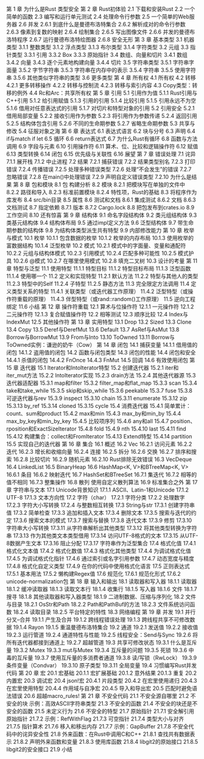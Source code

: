 第 1 章 为什么是Rust
  类型安全
第 2 章 Rust初体验
  2.1 下载和安装Rust
  2.2 一个简单的函数
  2.3 编写和运行单元测试
  2.4 处理命令行参数
  2.5 一个简单的Web服务器
  2.6 并发
    2.6.1 到底什么是曼德布洛特集合
    2.6.2 解析成对的命令行参数
    2.6.3 像素到复数的映射
    2.6.4 绘制集合
    2.6.5 写出图像文件
    2.6.6 并发的曼德布洛特程序
    2.6.7 运行曼德布洛特绘图器
    2.6.8 安全无形
第 3 章 基本类型
  3.1 机器类型
    3.1.1 整数类型
    3.1.2 浮点类型
    3.1.3 布尔类型
    3.1.4 字符类型
  3.2 元组
  3.3 指针类型
    3.3.1 引用
    3.3.2 Box
    3.3.3 原始指针
  3.4 数组、向量和切片
    3.4.1 数组
    3.4.2 向量
    3.4.3 逐个元素地构建向量
    3.4.4 切片
  3.5 字符串类型
    3.5.1 字符串字面量
    3.5.2 字节字符串
    3.5.3 字符串在内存中的表示
    3.5.4 字符串
    3.5.5 使用字符串
    3.5.6 其他类似字符串的类型
  3.6 更多类型
第 4 章 所有权
  4.1 所有权
  4.2 转移
    4.2.1 更多转移操作
    4.2.2 转移与控制流
    4.2.3 转移与索引内容
  4.3 Copy类型：转移的例外
  4.4 Rc和Arc：共享所有权
第 5 章 引用
  5.1 引用作为值
    5.1.1 Rust引用与C++引用
    5.1.2 给引用赋值
    5.1.3 引用的引用
    5.1.4 比较引用
    5.1.5 引用永远不为空
    5.1.6 借用对任意表达式的引用
    5.1.7 对切片和特型对象的引用
  5.2 引用安全
    5.2.1 借用局部变量
    5.2.2 接收引用作为参数
    5.2.3 将引用作为参数传递
    5.2.4 返回引用
    5.2.5 结构体包含引用
    5.2.6 不同的生命期参数
    5.2.7 省略生命期参数
  5.3 共享与修改
  5.4 征服对象之海
第 6 章 表达式
  6.1 表达式语言
  6.2 块与分号
  6.3 声明
  6.4 if与match
    if let
  6.5 循环
  6.6 return表达式
  6.7 为什么Rust有循环
  6.8 函数与方法调用
  6.9 字段与元素
  6.10 引用操作符
  6.11 算术、位、比较和逻辑操作符
  6.12 赋值
  6.13 类型转换
  6.14 闭包
  6.15 优先级与关联性
  6.16 展望
第 7 章 错误处理
  7.1 诧异
    7.1.1 展开栈
    7.1.2 中止进程
  7.2 结果
    7.2.1 捕获错误
    7.2.2 结果类型别名
    7.2.3 打印错误
    7.2.4 传播错误
    7.2.5 处理多种错误类型
    7.2.6 处理“不会发生”的错误
    7.2.7 忽略错误
    7.2.8 在main()中处理错误
    7.2.9 声明自定义错误类型
    7.2.10 为什么是结果
第 8 章 包和模块
  8.1 包
    构建分析
  8.2 模块
    8.2.1 把模块写在单独的文件中
    8.2.2 路径和导入
    8.2.3 标准前置模块
    8.2.4 特性项，Rust的基础
  8.3 将程序作为库发布
  8.4 src/bin目录
  8.5 属性
  8.6 测试和文档
    8.6.1 集成测试
    8.6.2 文档
    8.6.3 文档测试
  8.7 指定依赖
    8.7.1 版本
    8.7.2 Cargo.lock
  8.8 把包发布到crates.io
  8.9 工作空间
  8.10 还有惊喜
第 9 章 结构体
  9.1 命名字段结构体
  9.2 类元组结构体
  9.3 类基元结构体
  9.4 结构体布局
  9.5 通过impl定义方法
  9.6 泛型结构体
  9.7 带生命期参数的结构体
  9.8 为结构体类型派生共有特型
  9.9 内部修改能力
第 10 章 枚举与模式
  10.1 枚举
    10.1.1 包含数据的枚举
    10.1.2 枚举的内存布局
    10.1.3 使用枚举的富数据结构
    10.1.4 泛型枚举
  10.2 模式
    10.2.1 模式中的字面量、变量和通配符
    10.2.2 元组与结构体模式
    10.2.3 引用模式
    10.2.4 匹配多种可能性
    10.2.5 模式护具
    10.2.6 @模式
    10.2.7 在哪里使用模式
    10.2.8 填充二叉树
  10.3 设计的考量
第 11 章 特型与泛型
  11.1 使用特型
    11.1.1 特型目标
    11.1.2 特型目标布局
    11.1.3 泛型函数
    11.1.4 使用哪一个
  11.2 定义和实现特型
    11.2.1 默认方法
    11.2.2 特型与其他人的类型
    11.2.3 特型中的Self
    11.2.4 子特型
    11.2.5 静态方法
  11.3 完全限定方法调用
  11.4 定义类型关系的特型
    11.4.1 关联类型（或迭代器工作原理）
    11.4.2 泛型特型（或操作符重载的原理）
    11.4.3 伴型特型（或rand::random()工作原理）
  11.5 逆向工程绑定
  11.6 小结
第 12 章 操作符重载
  12.1 算术与位操作符
    12.1.1 一元操作符
    12.1.2 二元操作符
    12.1.3 复合赋值操作符
  12.2 相等测试
  12.3 顺序比较
  12.4 Index与IndexMut
  12.5 其他操作符
第 13 章 实用特型
  13.1 Drop
  13.2 Sized
  13.3 Clone
  13.4 Copy
  13.5 Deref与DerefMut
  13.6 Default
  13.7 AsRef与AsMut
  13.8 Borrow与BorrowMut
  13.9 From与Into
  13.10 ToOwned
  13.11 Borrow与ToOwned实例：谦逊的奶牛（Cow）
第 14 章 闭包
  14.1 捕获变量
    14.1.1 借用值的闭包
    14.1.2 盗用值的闭包
  14.2 函数与闭包类型
  14.3 闭包的性能
  14.4 闭包和安全
    14.4.1 杀值的闭包
  14.4.2 FnOnce
    14.4.3 FnMut
  14.5 回调
  14.6 有效使用闭包
第 15 章 迭代器
  15.1 Iterator和IntoIterator特型
  15.2 创建迭代器
    15.2.1 iter和iter_mut方法
    15.2.2 IntoIterator实现
    15.2.3 drain方法
    15.2.4 其他迭代器源
  15.3 迭代器适配器
    15.3.1 map和filter
    15.3.2 filter_map和flat_map
    15.3.3 scan
    15.3.4 take和take_while
    15.3.5 skip和skip_while
    15.3.6 peekable
    15.3.7 fuse
    15.3.8 可逆迭代器与rev
    15.3.9 inspect
    15.3.10 chain
    15.3.11 enumerate
    15.3.12 zip
    15.3.13 by_ref
    15.3.14 cloned
    15.3.15 cycle
  15.4 消费迭代器
    15.4.1 简单累计：count、sum和product
    15.4.2 max和min
    15.4.3 max_by和min_by
    15.4.4 max_by_key和min_by_key
    15.4.5 比较项序列
    15.4.6 any和all
    15.4.7 position、rposition和ExactSizeIterator
    15.4.8 fold
    15.4.9 nth
    15.4.10 last
    15.4.11 find
    15.4.12 构建集合：collect和FromIterator
    15.4.13 Extend特型
    15.4.14 partition
  15.5 实现自己的迭代器
第 16 章 集合
  16.1 概述
  16.2 Vec<T>
    16.2.1 访问元素
    16.2.2 迭代
    16.2.3 增长和收缩向量
    16.2.4 连接
    16.2.5 拆分
    16.2.6 交换
    16.2.7 排序和搜索
    16.2.8 比较切片
    16.2.9 随机元素
    16.2.10 Rust排除无效错误
  16.3 VecDeque<T>
  16.4 LinkedList<T>
  16.5 BinaryHeap<T>
  16.6 HashMap<K, V>和BTreeMap<K, V>
    16.6.1 条目
    16.6.2 映射迭代
  16.7 HashSet<T>和BTreeSet<T>
    16.7.1 集迭代
    16.7.2 相等的值不相同
    16.7.3 整集操作
  16.8 散列
    使用自定义散列算法
  16.9 标准集合之外
第 17 章 字符串与文本
  17.1 Unicode背景知识
    17.1.1 ASCII、Latin-1和Unicode
    17.1.2 UTF-8
    17.1.3 文本方向性
  17.2 字符（char）
    17.2.1 字符分类
    17.2.2 处理数字
    17.2.3 字符大小写转换
    17.2.4 与整数相互转换
  17.3 String与str
    17.3.1 创建字符串值
    17.3.2 简单检查
    17.3.3 追加和插入文本
    17.3.4 删除文本
    17.3.5 搜索与迭代的约定
    17.3.6 搜索文本的模式
    17.3.7 搜索与替换
    17.3.8 迭代文本
    17.3.9 修剪
    17.3.10 字符串大小写转换
    17.3.11 从字符串解析出其他类型
    17.3.12 将其他类型转换为字符串
    17.3.13 作为其他类文本类型借用
    17.3.14 访问UTF-8格式的文本
    17.3.15 从UTF-8数据产生文本
    17.3.16 阻止分配
    17.3.17 字符串作为泛型集合
  17.4 格式化值
    17.4.1 格式化文本值
    17.4.2 格式化数值
    17.4.3 格式化其他类型
    17.4.4 为调试格式化值
    17.4.5 为调试格式化指针
    17.4.6 通过索引或名字引用参数
    17.4.7 动态宽度与精度
    17.4.8 格式化自定义类型
    17.4.9 在你的代码中使用格式化语言
  17.5 正则表达式
    17.5.1 基本用法
    17.5.2 懒构建Regex值
  17.6 规范化
    17.6.1 规范化形式
    17.6.2 unicode-normalization包
第 18 章 输入和输出
  18.1 读取器和写入器
    18.1.1 读取器
    18.1.2 缓冲读取器
    18.1.3 读取文本行
    18.1.4 收集行
    18.1.5 写入器
    18.1.6 文件
    18.1.7 搜寻
    18.1.8 其他读取器和写入器类型
    18.1.9 二进制数据、压缩与序列化
  18.2 文件与目录
    18.2.1 OsStr和Path
    18.2.2 Path和PathBuf的方法
    18.2.3 文件系统访问函数
    18.2.4 读取目录
    18.2.5 平台特定的特性
  18.3 网络编程
第 19 章 并发
  19.1 并行分叉–合并
    19.1.1 产生及合并
    19.1.2 跨线程错误处理
    19.1.3 跨线程共享不可修改数据
    19.1.4 Rayon
    19.1.5 重温曼德布洛特集合
  19.2 通道
    19.2.1 发送值
    19.2.2 接收值
    19.2.3 运行管道
    19.2.4 通道特性与性能
    19.2.5 线程安全：Send与Sync
    19.2.6 将所有迭代器都接到通道上
    19.2.7 超越管道
  19.3 共享可修改状态
    19.3.1 什么是互斥量
    19.3.2 Mutex<T>
    19.3.3 mut与Mutex
    19.3.4 互斥量的问题
    19.3.5 死锁
    19.3.6 中毒的互斥量
    19.3.7 使用互斥量的多消费者通道
    19.3.8 读/写锁（RwLock<T>）
    19.3.9 条件变量（Condvar）
    19.3.10 原子类型
    19.3.11 全局变量
  19.4 习惯编写Rust并发代码
第 20 章 宏
  20.1 宏基础
    20.1.1 宏扩展基础
    20.1.2 意外结果
    20.1.3 重复
  20.2 内置宏
  20.3 调试宏
  20.4 json!宏
    20.4.1 片段类型
    20.4.2 在宏里使用递归
    20.4.3 在宏里使用特型
    20.4.4 作用域与自净宏
    20.4.5 导入和导出宏
  20.5 匹配时避免语法错误
  20.6 超越macro_rules!
第 21 章 不安全代码
  21.1 不安全源自哪里
  21.2 不安全的块
    示例：高效ASCII字符串类型
  21.3 不安全的函数
  21.4 不安全的块还是不安全的函数
  21.5 未定义行为
  21.6 不安全的特型
  21.7 原始指针
    21.7.1 安全解引用原始指针
    21.7.2 示例：RefWithFlag
    21.7.3 可空指针
    21.7.4 类型大小与对齐
    21.7.5 指针算术
    21.7.6 移入和移出内存
    21.7.7 示例：GapBuffer
    21.7.8 不安全代码中的诧异安全性
  21.8 外来函数：在Rust中调用C和C++
    21.8.1 查找共有数据表示
    21.8.2 声明外来函数和变量
    21.8.3 使用库函数
    21.8.4 libgit2的原始接口
    21.8.5 libgit2的安全接口
  21.9 小结